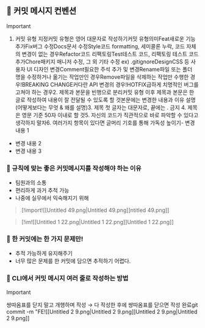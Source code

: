 ## 🖤 커밋 메시지 컨벤션

> [!important]  
> 1. 커밋 유형 지정커밋 유형은 영어 대문자로 작성하기커밋 유형의미Feat새로운 기능 추가Fix버그 수정Docs문서 수정Style코드 formatting, 세미콜론 누락, 코드 자체의 변경이 없는 경우Refactor코드 리팩토링Test테스트 코드, 리팩토링 테스트 코드 추가Chore패키지 매니저 수정, 그 외 기타 수정 ex) .gitignoreDesignCSS 등 사용자 UI 디자인 변경Comment필요한 주석 추가 및 변경Rename파일 또는 폴더 명을 수정하거나 옮기는 작업만인 경우Remove파일을 삭제하는 작업만 수행한 경우!BREAKING CHANGE커다란 API 변경의 경우!HOTFIX급하게 치명적인 버그를 고쳐야 하는 경우2. 제목과 본문을 빈행으로 분리커밋 유형 이후 제목과 본문은 한글로 작성하여 내용이 잘 전달될 수 있도록 할 것본문에는 변경한 내용과 이유 설명 (어떻게보다는 무엇 & 왜를 설명)3. 제목 첫 글자는 대문자로, 끝에는 . 금지 4. 제목은 영문 기준 50자 이내로 할 것5. 자신의 코드가 직관적으로 바로 파악할 수 있다고 생각하지 말자6. 여러가지 항목이 있다면 글머리 기호를 통해 가독성 높이기- 변경 내용 1  
- 변경 내용 2  
- 변경 내용 3  

  

### 🖤 규칙에 맞는 좋은 커밋메시지를 작성해야 하는 이유

- 팀원과의 소통
- 편리하게 과거 추적 가능
- 나중에 실무에서 익숙해지기 위해

> [!import![[Untitled 49.png|Untitled 49.png]]ntitled 49.png]]  

> [!im![[Untitled 1 22.png|Untitled 1 22.png]]Untitled 1 22.png]]  

  

### 🖤 한 커밋에는 한 가지 문제만!

- 추적 가능하게 유지해주기
- 너무 많은 문제를 한 커밋에 담으면 추적하기 어렵다.

  

### 🖤 CLI에서 커밋 메시지 여러 줄로 작성하는 방법

> [!important]  
> 쌍따옴표를 닫지 말고 개행하며 작성 → 다 작성한 후에 쌍따옴표를 닫으면 작성 완료git commit -m "FE![[Untitled 2 9.png|Untitled 2 9.png]]Untitled 2 9.png|Untitled 2 9.png]]